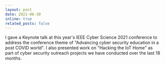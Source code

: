 ```yaml
---
layout: post
date: 2021-06-30
inline: true
related_posts: false
---
```


 I gave a Keynote talk at this year's IEEE Cyber Science 2021 conference to address the conference theme of "Advancing cyber security education in a post COVID world". I also presented work on "Hacking the IoT Home" as part of cyber security outreach projects we have conducted over the last 18 months.